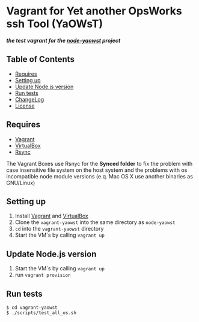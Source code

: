 # Vagrant for Yet another OpsWorks ssh Tool (YaOWsT)

**_the test vagrant for the [node-yaowst](https://github.com/w4andy/node-yaowst) project_**

## Table of Contents

  - [Requires](#requires)
  - [Setting up](#setting-up)
  - [Update Node.js version](#update-node.js-version)
  - [Run tests](#run-tests)
  - [ChangeLog](./CHANGELOG.markdown)
  - [License](./LICENSE)

## Requires

  - [Vagrant](https://www.vagrantup.com/)
  - [VirtualBox](https://www.virtualbox.org/)
  - [Rsync](https://docs.vagrantup.com/v2/synced-folders/rsync.html)

The Vagrant Boxes use Rsnyc for the **Synced folder** to fix the problem with case insensitive file system on the host system and the problems with os incompatible node module versions (e.q. Mac OS X use another binaries as GNU/Linux)

## Setting up

1. Install [Vagrant](https://docs.vagrantup.com/v2/installation/) and [VirtualBox](https://www.virtualbox.org/wiki/Downloads)
2. Clone the `vagrant-yaowst` into the same directory as `node-yaowst`
3. `cd` into the `vagrant-yaowst` directory
4. Start the VM´s by calling `vagrant up`

## Update Node.js version

1. Start the VM´s by calling `vagrant up`
2. run `vagrant provision`

## Run tests

```
$ cd vagrant-yaowst
$ ./scripts/test_all_os.sh
```
